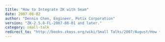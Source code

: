 ```yaml
---
title: "How to Integrate ZK with Seam"
date: 2007-08-02
author: "Dennis Chen, Engineer, Potix Corporation"
version: "ZK-2.5.0-FL-2007-08-01 and later."
category: small-talk
redirect_to: "http://books.zkoss.org/wiki/Small Talks/2007/August/How to Integrate ZK with Seam"
---
```

